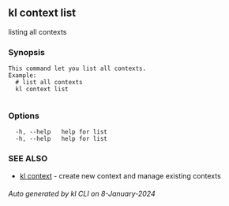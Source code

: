 ## kl context list

listing all contexts

### Synopsis

```
This command let you list all contexts.
Example:
  # list all contexts
  kl context list
	
```

### Options

```
  -h, --help   help for list
  -h, --help   help for list
```

### SEE ALSO

* [kl context](kl_context.md)  - create new context and manage existing contexts

###### Auto generated by kl CLI on 8-January-2024
